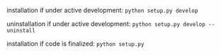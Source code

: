 installation if under active development: `python setup.py develop`

uninstallation if under active development: `python setup.py develop --uninstall`

installation if code is finalized: `python setup.py`
